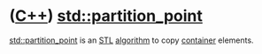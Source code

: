 # ([C++](Cpp.md)) [std::partition_point](CppStdPartition_point.md)

[std::partition_point](CppStdPartition_point.md) is an [STL](CppStl.md) [algorithm](CppAlgorithm.md) to copy
[container](CppContainer.md) elements.

